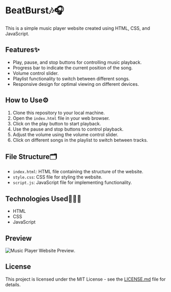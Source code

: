 # BeatBurst🎶🎧


This is a simple music player website created using HTML, CSS, and JavaScript.

## Features✨

- Play, pause, and stop buttons for controlling music playback.
- Progress bar to indicate the current position of the song.
- Volume control slider.
- Playlist functionality to switch between different songs.
- Responsive design for optimal viewing on different devices.

## How to Use⚙️

1. Clone this repository to your local machine.
2. Open the `index.html` file in your web browser.
3. Click on the play button to start playback.
4. Use the pause and stop buttons to control playback.
5. Adjust the volume using the volume control slider.
6. Click on different songs in the playlist to switch between tracks.

## File Structure🗂️

- `index.html`: HTML file containing the structure of the website.
- `style.css`: CSS file for styling the website.
- `script.js`: JavaScript file for implementing functionality.

## Technologies Used🧑🏿‍💻

- HTML
- CSS
- JavaScript

## Preview

![Music Player Website Preview](preview.png).


## License

This project is licensed under the MIT License - see the [LICENSE.md](LICENSE.md) file for details.
